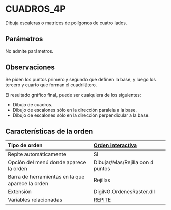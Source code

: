 # CUADROS\_4P

Dibuja escaleras o matrices de polígonos de cuatro lados.

## Parámetros

No admite parámetros.

## Observaciones

Se piden los puntos primero y segundo que definen la base, y luego los tercero y cuarto que forman el cuadrilátero.

El resultado gráfico final, puede ser cualquiera de los siguientes:

* Dibujo de cuadros.
* Dibujo de escalones sólo en la dirección paralela a la base.
* Dibujo de escalones sólo en la dirección perpendicular a la base.

## Características de la orden

| Tipo de orden | [Orden interactiva]() |
| :--- | :--- |
| Repite automáticamente | Si |
| Opción del menú donde aparece la orden | Dibujar/Mas/Rejilla con 4 puntos |
| Barra de herramientas en la que aparece la orden | Rejillas |
| Extensión | DigiNG.OrdenesRaster.dll |
| Variables relacionadas | [REPITE](REPITE.html) |

